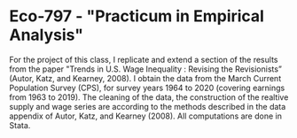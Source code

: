 # Eco-797 - "Practicum in Empirical Analysis"
For the project of this class, I replicate and extend a section of the results
from the paper "Trends in U.S. Wage Inequality : Revising the Revisionists” (Autor, Katz, and Kearney, 2008).
I obtain the data from the March Current Population Survey (CPS), for survey years 1964 to 2020 (covering earnings from 1963 to 2019).
The cleaning of the data, the construction of the realtive supply and wage series are according to the methods described in the data
appendix of Autor, Katz, and Kearney (2008). All computations are done in Stata. 
